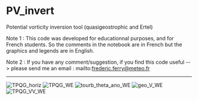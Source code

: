 # PV_invert
Potential vorticity inversion tool (quasigeostrophic and Ertel)

Note 1 : This code was developed for educationnal purposes, and for French students. So the comments in the notebook are in French but the graphics and legends are in English.

Note 2 : If you have any comment/suggestion, if you find this code useful --> please send me an email : mailto:frederic.ferry@meteo.fr

--------------------------------------------------------------------------------------------------------------------------------------------------
![TPQG_horiz](https://github.com/fredericferry/PV_invert/assets/76565450/265f81d1-a577-4527-b7d4-24dc70457a22)
![TPQG_WE](https://github.com/fredericferry/PV_invert/assets/76565450/74c8c547-b844-422b-871f-b47edd088c7b)
![tourb_theta_ano_WE](https://github.com/fredericferry/PV_invert/assets/76565450/9985f66a-aa87-4e29-a00b-7fdc6efe197e)
![geo_V_WE](https://github.com/fredericferry/PV_invert/assets/76565450/aba90441-6f53-43cb-aa7d-607d040dee74)
![TPQG_VV_WE](https://github.com/fredericferry/PV_invert/assets/76565450/f0e27f43-d8cf-490a-8ab1-6014bd6fc4fd)
